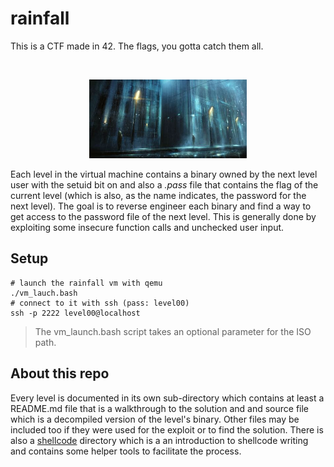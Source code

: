 # rainfall

This is a CTF made in 42. The flags, you gotta catch them all.

<br />
<p align="center">
	<img src="https://github.com/Taiwing/rainfall/blob/master/resources/rain.jpeg?raw=true" alt="ping-screenshot" style="width: 50%;"/>
</p>

Each level in the virtual machine contains a binary owned by the next level user
with the setuid bit on and also a _.pass_ file that contains the flag of the
current level (which is also, as the name indicates, the password for the next
level). The goal is to reverse engineer each binary and find a way to get access
to the password file of the next level. This is generally done by exploiting
some insecure function calls and unchecked user input.

## Setup

```shell
# launch the rainfall vm with qemu
./vm_lauch.bash
# connect to it with ssh (pass: level00)
ssh -p 2222 level00@localhost
```

> The vm\_launch.bash script takes an optional parameter for the ISO path.


## About this repo

Every level is documented in its own sub-directory which contains at least a
README.md file that is a walkthrough to the solution and and source file which
is a decompiled version of the level's binary. Other files may be included too
if they were used for the exploit or to find the solution. There is also a
[shellcode](shellcode) directory which is a an introduction to shellcode
writing and contains some helper tools to facilitate the process.
